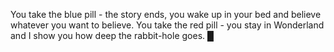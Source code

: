 You take the blue pill - the story ends, you wake up in your bed and believe whatever you want to believe. You take the red pill - you stay in Wonderland and I show you how deep the rabbit-hole goes. █

